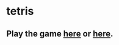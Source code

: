# tetris

## Play the game [here](garvit-exe.github.io/tetris) or [here](tetris-by-garvit.vercel.com).
